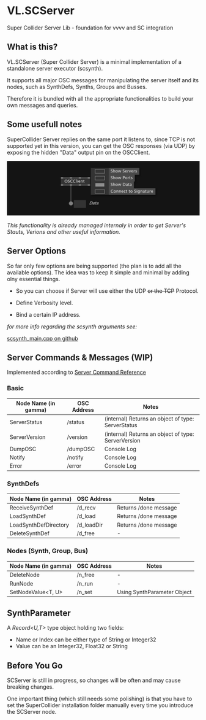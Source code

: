 # VL.SCServer
Super Collider Server Lib - foundation for vvvv and SC integration


## What is this?

VL.SCServer (Super Collider Server) is a minimal implementation of a standalone server executor (scsynth). 

It supports all major OSC messages for manipulating the server itself and its nodes, such as SynthDefs, Synths, Groups and Busses.

Therefore it is bundled with all the appropriate functionalities to build your own messages and queries.

## Some usefull notes

SuperCollider Server replies on the same port it listens to, since TCP is not supported yet in this version, you can get the OSC responses (via UDP) by exposing the hidden "Data" output pin on the OSCClient.

![Expose Data Pin](/img/OSCClient-Data-pin_00.png)

<cite>This functionality is already managed internaly in order to get Server's Stauts, Verions and other useful information.</cite>



## Server Options

So far only few options are being supported (the plan is to add all the available options). The idea was to keep it simple and minimal by adding olny essential things.

- So you can choose if Server will use either the UDP <s>or the TCP</s> Protocol.

- Define Verbosity level.

- Bind a certain IP address.


<i>for more info regarding the scsynth arguments see:</i>

[scsynth_main.cpp on github](https://github.com/supercollider/supercollider/blob/develop/server/scsynth/scsynth_main.cpp)





## Server Commands & Messages (WIP)
Implemented according to [Server Command Reference](https://doc.sccode.org/Reference/Server-Command-Reference.html)


### Basic
|Node Name (in gamma)|OSC Address|Notes|
|---------|-----------|-----|
|ServerStatus|/status|(internal) Returns an object of type: ServerStatus|
|ServerVersion|/version|(internal) Returns an object of type: ServerVersion|
|DumpOSC|/dumpOSC|Console Log|
|Notify|/notify|Console Log|
|Error|/error|Console Log|


### SynthDefs
|Node Name (in gamma)|OSC Address|Notes|
|---------|-----------|-----|
|ReceiveSynthDef|/d_recv|Returns /done message|
|LoadSynthDef|/d_load|Returns /done message|
|LoadSynthDefDirectory|/d_loadDir|Returns /done message|
|DeleteSynthDef|/d_free|-|


### Nodes (Synth, Group, Bus)
|Node Name (in gamma)|OSC Address|Notes|
|---------|-----------|-----|
|DeleteNode|/n_free|-|
|RunNode|/n_run|-|
|SetNodeValue<T, U>|/n_set|Using SynthParameter Object|


## SynthParameter

A <i>Record<U,T></i> type object holding two fields:

- Name or Index can be either type of String or Integer32
- Value can be an Integer32, Float32 or String


## Before You Go
SCServer is still in progress, so changes will be often and may cause breaking changes. 

One important thing (which still needs some polishing) is that you have to set the SuperCollider installation folder manually every time you introduce the SCServer node. 
